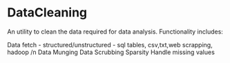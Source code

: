 DataCleaning
============

An utility to clean the data required for data analysis. 
Functionality includes:

Data fetch - structured/unstructured - sql tables, csv,txt,web scrapping, hadoop /n
Data Munging
Data Scrubbing
Sparsity
Handle missing values

